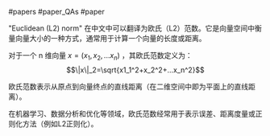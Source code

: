 #papers
#paper_QAs 
#paper 

"Euclidean (L2) norm" 在中文中可以翻译为欧氏（L2）范数。它是向量空间中衡量向量大小的一种方式，通常用于计算一个向量的长度或距离。

对于一个 n 维向量 $x=(x_1,x_2,...x_n)$ ，其欧氏范数定义为：
$$\|x\|_2=\sqrt{x1_1^2+x_2^2+...x_n^2}$$

欧氏范数表示从原点到向量终点的直线距离（在二维空间中即为平面上的直线距离）。

在机器学习、数据分析和优化等领域，欧氏范数经常用于表示误差、距离度量或正则化方法（例如L2正则化）。